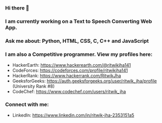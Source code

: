 ### Hi there 👋

### I am currently working on a Text to Speech Converting Web App.
### Ask me about: Python, HTML, CSS, C, C++ and JavaScript 
### I am also a Competitive programmer. View my profiles here:
  * HackerEarth: https://www.hackerearth.com/@ritwikjha141
  * CodeForces: https://codeforces.com/profile/ritwikjha141
  * HackerRank: https://www.hackerrank.com/RitwikJha
  * GeeksforGeeks: https://auth.geeksforgeeks.org/user/ritwik_jha/profile   (University Rank #8)
  * CodeChef: https://www.codechef.com/users/ritwik_jha 
  
### Connect with me:
   * LinkedIn: https://www.linkedin.com/in/ritwik-jha-2353151a5

  

<!--
**ritwik15416/ritwik15416** is a ✨ _special_ ✨ repository because its `README.md` (this file) appears on your GitHub profile.

Here are some ideas to get you started:

- 🔭 I’m currently working on ...
- 🌱 I’m currently learning ...
- 👯 I’m looking to collaborate on ...
- 🤔 I’m looking for help with ...
- 💬 Ask me about ...
- 📫 How to reach me: ...
- 😄 Pronouns: ...
- ⚡ Fun fact: ...
-->
